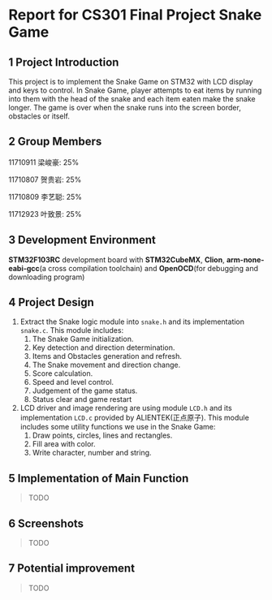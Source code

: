 # Report for CS301 Final Project Snake Game

## 1 Project Introduction

This project is to implement the Snake Game on STM32 with LCD display and keys to control. In Snake Game, player attempts to eat items by running into them with the head of the snake and each item eaten make the snake longer. The game is over when the snake runs into the screen border, obstacles or itself.

## 2 Group Members

11710911 梁峻豪: 25%

11710807 贺贵岩: 25%

11710809 李艺聪: 25%

11712923 叶致景: 25%

## 3 Development Environment

**STM32F103RC** development board with **STM32CubeMX**, **Clion**, **arm-none-eabi-gcc**(a cross compilation toolchain) and **OpenOCD**(for debugging and downloading program)

## 4 Project Design

1. Extract the Snake logic module into `snake.h` and its implementation `snake.c`. This module includes:
   1. The Snake Game initialization.
   2. Key detection and direction determination.
   3. Items and Obstacles generation and refresh.
   4. The Snake movement and direction change.
   5. Score calculation. 
   6. Speed and level control.
   7. Judgement of the game status.
   8. Status clear and game restart
2.  LCD driver and image rendering are using module `LCD.h` and its implementation `LCD.c` provided by ALIENTEK(正点原子). This module includes some utility functions we use in the Snake Game:
    1. Draw points, circles, lines and rectangles.
    2. Fill area with color.
    3. Write character, number and string.

## 5 Implementation of Main Function

> TODO

## 6 Screenshots

> TODO

## 7 Potential improvement

> TODO
